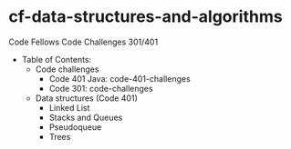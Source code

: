 # cf-data-structures-and-algorithms
Code Fellows Code Challenges 301/401

- Table of Contents:
  - Code challenges
    - Code 401 Java: code-401-challenges
    - Code 301: code-challenges
  - Data structures (Code 401)
    - Linked List
    - Stacks and Queues
    - Pseudoqueue
    - Trees